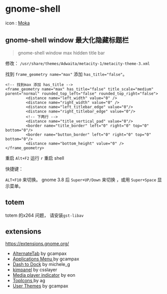# gnome-shell

icon : [Moka](http://snwh.org/moka-icon-theme/#download)

## gnome-shell window 最大化隐藏标题栏
> gnome-shell window max hidden title bar

修改： `/usr/share/themes/Adwaita/metacity-1/metacity-theme-3.xml`

找到 `frame_geometry name="max"` 添加 `has_title="false"`。

	<!-- 找到max 添加 has_title -->
	<frame_geometry name="max" has_title="false" title_scale="medium" parent="normal" rounded_top_left="false" rounded_top_right="false">
	         <distance name="left_width" value="0" />
	         <distance name="right_width" value="0" />
	         <distance name="left_titlebar_edge" value="0"/>
	         <distance name="right_titlebar_edge" value="0"/>
	         <!-- 下两行 -->
	         <distance name="title_vertical_pad" value="0"/>
	         <border name="title_border" left="0" right="0" top="0" bottom="0"/>
	         <border name="button_border" left="0" right="0" top="0" bottom="0"/>
	         <distance name="bottom_height" value="0" />
	</frame_geometry>


重启 `Alt+F2` 运行 `r` 重启 shell

快捷键：

`ALT+F10` 来切换。 gnome 3.8 后 `Super+UP/Down` 来切换 ，或用 `Super+Space` 显示菜单。

## totem 

totem 的x264 问题， 请安装`gst-libav`

## extensions

<https://extensions.gnome.org/>


* [AlternateTab](https://extensions.gnome.org/extension/15/alternatetab/)  by gcampax
* [Applications Menu ](https://extensions.gnome.org/extension/6/applications-menu/) by gcampax
* [Dash to Dock](https://extensions.gnome.org/extension/307/dash-to-dock/)  by michele_g
* [kimpanel](https://extensions.gnome.org/extension/261/kimpanel/)  by csslayer
* [Media player indicator](https://extensions.gnome.org/extension/55/media-player-indicator/)  by eon
* [TopIcons ](https://extensions.gnome.org/extension/495/topicons/) by ag
* [User Themes](https://extensions.gnome.org/extension/19/user-themes/)  by gcampax
